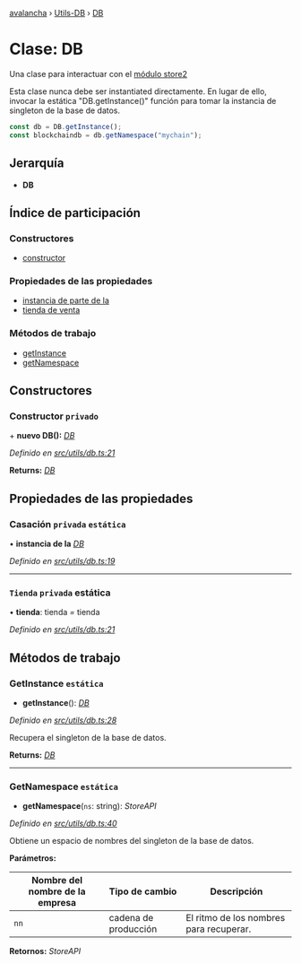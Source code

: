 [avalancha](../README.md) › [Utils-DB](../modules/utils_db.md) › [DB](utils_db.db.md)

# Clase: DB

Una clase para interactuar con el [módulo store2](https://github.com/nbubna/store)

Esta clase nunca debe ser instantiated directamente. En lugar de ello, invocar la estática "DB.getInstance()" función para tomar la instancia de singleton de la base de datos.

```js
const db = DB.getInstance();
const blockchaindb = db.getNamespace("mychain");
```

## Jerarquía

* **DB**

## Índice de participación

### Constructores

* [constructor](utils_db.db.md#private-constructor)

### Propiedades de las propiedades

* [instancia de parte de la](utils_db.db.md#static-private-instance)
* [tienda de venta](utils_db.db.md#static-private-store)

### Métodos de trabajo

* [getInstance](utils_db.db.md#static-getinstance)
* [getNamespace](utils_db.db.md#static-getnamespace)

## Constructores

### Constructor `privado`

\+ **nuevo DB():** *[DB](utils_db.db.md)*

*Definido en [src/utils/db.ts:21](https://github.com/ava-labs/avalanchejs/blob/ae78dee/src/utils/db.ts#L21)*

**Returns:** *[DB](utils_db.db.md)*

## Propiedades de las propiedades

### Casación `privada` `estática`

• **instancia de la** *[DB](utils_db.db.md)*

*Definido en [src/utils/db.ts:19](https://github.com/ava-labs/avalanchejs/blob/ae78dee/src/utils/db.ts#L19)*

___

### `Tienda` `privada` estática

• **tienda**: tienda *=* tienda

*Definido en [src/utils/db.ts:21](https://github.com/ava-labs/avalanchejs/blob/ae78dee/src/utils/db.ts#L21)*

## Métodos de trabajo

### GetInstance `estática`

- **getInstance**(): *[DB](utils_db.db.md)*

*Definido en [src/utils/db.ts:28](https://github.com/ava-labs/avalanchejs/blob/ae78dee/src/utils/db.ts#L28)*

Recupera el singleton de la base de datos.

**Returns:** *[DB](utils_db.db.md)*

___

### GetNamespace `estática`

- **getNamespace**(`ns`: string): *StoreAPI*

*Definido en [src/utils/db.ts:40](https://github.com/ava-labs/avalanchejs/blob/ae78dee/src/utils/db.ts#L40)*

Obtiene un espacio de nombres del singleton de la base de datos.

**Parámetros:**

| Nombre del nombre de la empresa | Tipo de cambio | Descripción |
------ | ------ | ------ |
| `nn` | cadena de producción | El ritmo de los nombres para recuperar. |

**Retornos:** *StoreAPI*
